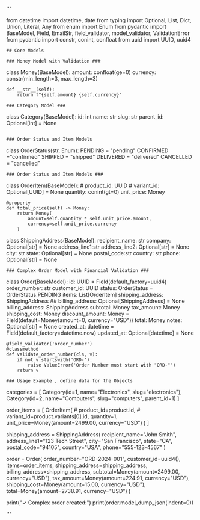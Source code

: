 '''

from datetime import datetime, date
from typing import Optional, List, Dict, Union, Literal, Any
from enum import Enum
from pydantic import BaseModel, Field, EmailStr, field_validator, model_validator, ValidationError
from pydantic import constr, conint, confloat
from uuid import UUID, uuid4
```
## Core Models

### Money Model with Validation ###
```
class Money(BaseModel):
    amount: confloat(ge=0)
    currency: constr(min_length=3, max_length=3)

    def __str__(self):
        return f"{self.amount} {self.currency}"
```
### Category Model ###
```
class Category(BaseModel):
    id: int
    name: str
    slug: str
    parent_id: Optional[int] = None
```
    
### Order Status and Item Models
```
class OrderStatus(str, Enum):
    PENDING     = "pending"
    CONFIRMED   ="confirmed"
    SHIPPED     = "shipped"
    DELIVERED   = "delivered"
    CANCELLED   = "cancelled"
```
### Order Status and Item Models ###
```
class OrderItem(BaseModel):
    # product_id: UUID
    # variant_id: Optional[UUID] = None
    quantity: conint(gt=0)
    unit_price: Money

    @property
    def total_price(self) -> Money:
        return Money(
            amount=self.quantity * self.unit_price.amount,
            currency=self.unit_price.currency
        )

class ShippingAddress(BaseModel):
    recipient_name: str
    company: Optional[str] = None
    address_line1:str
    address_line2: Optional[str] = None
    city: str
    state: Optional[str] = None
    postal_code:str
    country: str
    phone: Optional[str] = None
```
### Complex Order Model with Financial Validation ###
```
class Order(BaseModel):
    id: UUID = Field(default_factory=uuid4)
    order_number: str
    customer_id: UUID
    status: OrderStatus = OrderStatus.PENDING
    items: List[OrderItem]
    shipping_address: ShippingAddress
    ## billing_address: Optional[ShippingAddress] = None
    billing_address: ShippingAddress
    subtotal: Money
    tax_amount: Money
    shipping_cost: Money
    discount_amount: Money = Field(default=Money(amount=0, currency="USD"))
    total: Money
    notes: Optional[str] = None
    created_at: datetime = Field(default_factory=datetime.now)
    updated_at: Optional[datetime] = None

    @field_validator('order_number')
    @classmethod
    def validate_order_number(cls, v):
        if not v.startswith('ORD-'):
            raise ValueError('Order Number must start with "ORD-"')
        return v
```
### Usage Example , define data for the Objects
```
categories = [
    Category(id=1, name="Electronics", slug="electronics"),
    Category(id=2, name="Computers", slug="computers", parent_id=1)
]

order_items = [
    OrderItem(
        # product_id=product.id,
        # variant_id=product.variants[0].id,
        quantity=1,
        unit_price=Money(amount=2499.00, currency="USD")
    )
]

shipping_address = ShippingAddress(
    recipient_name="John Smith",
    address_line1="123 Tech Street",
    city="San Francisco",
    state="CA",
    postal_code="94105",
    country="USA",
    phone="555-123-4567"
)

order = Order(
    order_number="ORD-2024-001",
    customer_id=uuid4(),
    items=order_items,
    shipping_address=shipping_address,
    billing_address=shipping_address,
    subtotal=Money(amount=2499.00, currency="USD"),
    tax_amount=Money(amount=224.91, currency="USD"),
    shipping_cost=Money(amount=15.00, currency="USD"),
    total=Money(amount=2738.91, currency="USD")
)

print("✓ Complex order created:")
print(order.model_dump_json(indent=0))

'''
